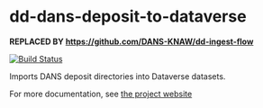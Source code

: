 dd-dans-deposit-to-dataverse
============================
**REPLACED BY https://github.com/DANS-KNAW/dd-ingest-flow**

[![Build Status](https://travis-ci.org/DANS-KNAW/dd-dans-deposit-to-dataverse.png?branch=master)](https://travis-ci.org/DANS-KNAW/dd-dans-deposit-to-dataverse)

Imports DANS deposit directories into Dataverse datasets.

For more documentation, see [the project website](https://dans-knaw.github.io/dd-dans-deposit-to-dataverse/)

